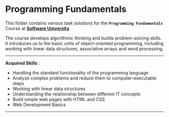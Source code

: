 # Programming Fundamentals

This folder contains various task solutions for the **`Programming Fundamentals`** Course at **[Software University](https://softuni.bg/)**.

The course develops algorithmic thinking and builds problem-solving skills. It introduces us to the basic units of object-oriented programming, including working with linear data structures, associative arrays and word processing.

---

**Acquired Skills** :
* Handling the standard functionality of the programming language
* Analyze complex problems and reduce them to computer-executable steps
* Working with linear data structures
* Understanding the relationship between different IT concepts
* Build simple web pages with HTML and CSS
* Web Development Basics

---
